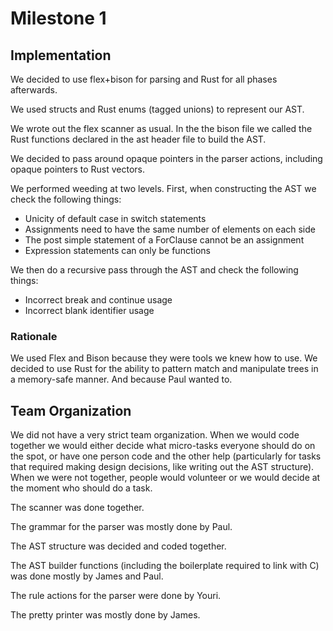 # Milestone 1

## Implementation

We decided to use flex+bison for parsing and Rust for all phases afterwards.

We used structs and Rust enums (tagged unions) to represent our AST.

We wrote out the flex scanner as usual. In the the bison file we called the Rust functions declared in the ast header file to build the AST.

We decided to pass around opaque pointers in the parser actions, including opaque pointers to Rust vectors.

We performed weeding at two levels. First, when constructing the AST we check the following things:
* Unicity of default case in switch statements 
* Assignments need to have the same number of elements on each side
* The post simple statement of a ForClause cannot be an assignment
* Expression statements can only be functions

We then do a recursive pass through the AST and check the following things:
* Incorrect break and continue usage
* Incorrect blank identifier usage

### Rationale

We used Flex and Bison because they were tools we knew how to use. We decided to use Rust for the ability to pattern match and manipulate trees in a memory-safe manner. And because Paul wanted to.


## Team Organization

We did not have a very strict team organization. When we would code together we would either decide what micro-tasks everyone should do on the spot, or have one person code and the other help (particularly for tasks that required making design decisions, like writing out the AST structure). When we were not together, people would volunteer or we would decide at the moment who should do a task.

The scanner was done together.

The grammar for the parser was mostly done by Paul.

The AST structure was decided and coded together.

The AST builder functions (including the boilerplate required to link with C) was done mostly by James and Paul.

The rule actions for the parser were done by Youri.

The pretty printer was mostly done by James.
